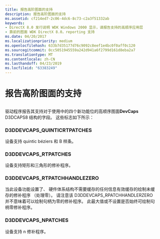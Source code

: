 ```yaml
---
title: 报告高阶图面的支持
description: 报告高阶图面的支持
ms.assetid: cf214ed7-2c06-4dc6-8c73-c2a3f51332ab
keywords:
- DirectX 8.0 发行说明 WDK Windows 2000 显示，请报告支持的高顺序应用层
- 靠前的图面 WDK DirectX 8.0，reporting 支持
ms.date: 04/20/2017
ms.localizationpriority: medium
ms.openlocfilehash: 633b7d35177d76c9092c8eef1e4bc0f0aff0c120
ms.sourcegitcommit: 0cc5051945559a242d941a6f2799d161d8eba2a7
ms.translationtype: MT
ms.contentlocale: zh-CN
ms.lasthandoff: 04/23/2019
ms.locfileid: "63383249"
---
```

# <a name="reporting-support-for-high-order-surfaces"></a>报告高阶图面的支持


## <span id="ddk_reporting_support_for_high_order_surfaces_gg"></span><span id="DDK_REPORTING_SUPPORT_FOR_HIGH_ORDER_SURFACES_GG"></span>


驱动程序报告其支持对于使用中的四个新功能位的高顺序图面**DevCaps** D3DCAPS8 结构的字段。 这些标志如下所示：

### <a name="span-idd3ddevcapsquinticrtpatchesspanspan-idd3ddevcapsquinticrtpatchesspand3ddevcapsquinticrtpatches"></a><span id="d3ddevcaps_quinticrtpatches"></span><span id="D3DDEVCAPS_QUINTICRTPATCHES"></span>D3DDEVCAPS\_QUINTICRTPATCHES

设备支持 quintic béziers 和 B 样条。

### <a name="span-idd3ddevcapsrtpatchesspanspan-idd3ddevcapsrtpatchesspand3ddevcapsrtpatches"></a><span id="d3ddevcaps_rtpatches"></span><span id="D3DDEVCAPS_RTPATCHES"></span>D3DDEVCAPS\_RTPATCHES

设备支持矩形和三角形的修补程序。

### <a name="span-idd3ddevcapsrtpatchhandlezerospanspan-idd3ddevcapsrtpatchhandlezerospand3ddevcapsrtpatchhandlezero"></a><span id="d3ddevcaps_rtpatchhandlezero"></span><span id="D3DDEVCAPS_RTPATCHHANDLEZERO"></span>D3DDEVCAPS\_RTPATCHHANDLEZERO

当此设备功能设置了、 硬件体系结构不需要缓存的任何信息有效缓存的绘制未缓存的修补程序 （处理零）。 请注意该 D3DDEVCAPS\_RPATCHHANDLERZERO 并不意味着可以绘制句柄为零的修补程序。 此最大值或不设置是否始终可绘制句柄零修补程序。

### <a name="span-idd3ddevcapsnpatchesspanspan-idd3ddevcapsnpatchesspand3ddevcapsnpatches"></a><span id="d3ddevcaps_npatches"></span><span id="D3DDEVCAPS_NPATCHES"></span>D3DDEVCAPS\_NPATCHES

设备支持 n 修补程序。

 

 





